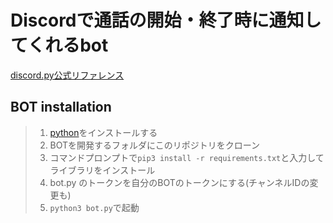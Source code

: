 # Discordで通話の開始・終了時に通知してくれるbot
[discord.py公式リファレンス](https://discordpy.readthedocs.io/en/latest/index.html)  

## BOT installation
> 1. [python](https://python.org)をインストールする  
> 2. BOTを開発するフォルダにこのリポジトリをクローン  
> 3. コマンドプロンプトで`pip3 install -r requirements.txt`と入力してライブラリをインストール  
> 4. bot.py のトークンを自分のBOTのトークンにする(チャンネルIDの変更も) 
> 5. `python3 bot.py`で起動
